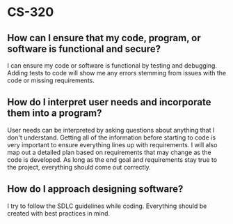 # CS-320

## How can I ensure that my code, program, or software is functional and secure?
I can ensure my code or software is functional by testing and debugging. Adding tests to code will show me any errors stemming from issues with the code or missing requirements.

## How do I interpret user needs and incorporate them into a program?
User needs can be interpreted by asking questions about anything that I don't understand. Getting all of the information before starting to code is very important to ensure everything lines up with requirements.
I will also map out a detailed plan based on requirements that may change as the code is developed. As long as the end goal and requirements stay true to the project, everything should come out correctly.

## How do I approach designing software?
I try to follow the SDLC guidelines while coding. Everything should be created with best practices in mind.

